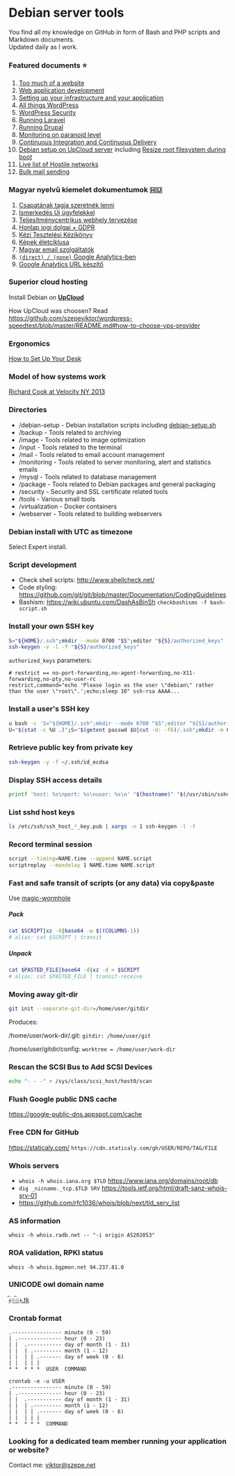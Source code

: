 # Debian server tools

You find all my knowledge on GitHub in form of Bash and PHP scripts and Markdown documents.  
Updated daily as I work.

### Featured documents :star:

1. [Too much of a website](/webserver/Production-website.md)
1. [Web application development](/webserver/PHP-development.md)
1. [Setting up your infrastructure and your application](/Onboarding.md)
1. [All things WordPress](/webserver/WordPress.md)
1. [WordPress Security](/webserver/WordPress-security.md)
1. [Running Laravel](/webserver/laravel)
1. [Running Drupal](/webserver/Drupal.md)
1. [Monitoring on paranoid level](/monitoring#readme)
1. [Continuous Integration and Continuous Delivery](/webserver/Continuous-integration-Continuous-delivery.md)
1. [Debian setup on UpCloud server](/debian-setup)
   including [Resize root filesystem during boot](/debian-setup/debian-resizefs.sh)
1. [Live list of Hostile networks](/security/myattackers-ipsets/ipset)
1. [Bulk mail sending](/mail/README.md#bulk-mail)

### Magyar nyelvű kiemelet dokumentumok :hungary:

1. [Csapatának tagja szeretnék lenni](/CV2.md)
1. [Ismerkedés Új ügyfelekkel](/Onboarding-business.md)
1. [Teljesítménycentrikus webhely tervezése](/webserver/Website-Funnel-UX.md)
1. [Honlap jogi dolgai + GDPR](/webserver/Production-website.md#jogi-dolgok-hu)
1. [Kézi Tesztelési Kézikönyv](/webserver/Manual-testing.md)
1. [Képek életciklusa](/image/Kep-eletciklus.md)
1. [Magyar email szolgáltatók](/mail/Hungarian-ESP.md)
1. [`(direct) / (none)` Google Analytics-ben](/monitoring/Analytics-direct-none-traffic.md)
1. [Google Analytics URL készítő](/webserver/analytics-url-builder)

### Superior cloud hosting

Install Debian on [**UpCloud**](https://www.upcloud.com/register/?promo=U29Q8S)

How UpCloud was choosen? Read https://github.com/szepeviktor/wordpress-speedtest/blob/master/README.md#how-to-choose-vps-provider

### Ergonomics

[How to Set Up Your Desk](https://youtu.be/F8_ME4VwTiw?t=31)

### Model of how systems work

[Richard Cook at Velocity NY 2013](https://youtu.be/PGLYEDpNu60?t=5m44s)

### Directories

- /debian-setup - Debian installation scripts including [debian-setup.sh](/debian-setup/debian-setup.sh)
- /backup - Tools related to archiving
- /image - Tools related to image optimization
- /input - Tools related to the terminal
- /mail - Tools related to email account management
- /monitoring - Tools related to server monitoring, alert and statistics emails
- /mysql - Tools related to database management
- /package - Tools related to Debian packages and general packaging
- /security - Security and SSL certificate related tools
- /tools - Various small tools
- /virtualization - Docker containers
- /webserver - Tools related to building webservers

### Debian install with UTC as timezone

Select Expert install.

### Script development

- Check shell scripts: http://www.shellcheck.net/
- Code styling: https://github.com/git/git/blob/master/Documentation/CodingGuidelines
- Bashism: https://wiki.ubuntu.com/DashAsBinSh `checkbashisms -f bash-script.sh`

### Install your own SSH key

```bash
S="${HOME}/.ssh";mkdir --mode 0700 "$S";editor "${S}/authorized_keys"
ssh-keygen -v -l -f "${S}/authorized_keys"
```

`authorized_keys` parameters:

```
# restrict == no-port-forwarding,no-agent-forwarding,no-X11-forwarding,no-pty,no-user-rc
restrict,command="echo 'Please login as the user \"debian\" rather than the user \"root\".';echo;sleep 10" ssh-rsa AAAA...
```

### Install a user's SSH key

```bash
u bash -c 'S="${HOME}/.ssh";mkdir --mode 0700 "$S";editor "${S}/authorized_keys"'
U="$(stat -c %U .)";S="$(getent passwd $U|cut -d: -f6)/.ssh";mkdir -m 0700 "$S";editor "${S}/authorized_keys";chown -R $U:$U "$S"
```

### Retrieve public key from private key

```bash
ssh-keygen -y -f ~/.ssh/id_ecdsa
```

### Display SSH access details

```bash
printf 'host: %s\nport: %s\nuser: %s\n' "$(hostname)" "$(/usr/sbin/sshd -T|sed -ne 's/^port \([0-9]\+\)$/\1/p')" "$(ls -tr /home/|tail -n1)"
```

### List sshd host keys

```bash
ls /etc/ssh/ssh_host_*_key.pub | xargs -n 1 ssh-keygen -l -f
```

### Record terminal session

```bash
script --timing=NAME.time --append NAME.script
scriptreplay --maxdelay 1 NAME.time NAME.script
```

### Fast and safe transit of scripts (or any data) via copy&paste

Use [magic-wormhole](https://github.com/warner/magic-wormhole)

##### Pack

```bash
cat $SCRIPT|xz -9|base64 -w $((COLUMNS-1))
# alias: cat $SCRIPT | transit
```

##### Unpack

```bash
cat $PASTED_FILE|base64 -d|xz -d > $SCRIPT
# alias: cat $PASTED_FILE | transit-receive
```

### Moving away git-dir

```bash
git init --separate-git-dir=/home/user/gitdir
```

Produces:

/home/user/work-dir/.git: `gitdir: /home/user/git`

/home/user/gitdir/config: `worktree = /home/user/work-dir`

### Rescan the SCSI Bus to Add SCSI Devices

```bash
echo "- - -" > /sys/class/scsi_host/host0/scan
```

### Flush Google public DNS cache

https://google-public-dns.appspot.com/cache

### Free CDN for GitHub

https://staticaly.com/ `https://cdn.staticaly.com/gh/USER/REPO/TAG/FILE`

### Whois servers

- `whois -h whois.iana.org $TLD` https://www.iana.org/domains/root/db
- `dig _nicname._tcp.$TLD SRV` https://tools.ietf.org/html/draft-sanz-whois-srv-01
- https://github.com/rfc1036/whois/blob/next/tld_serv_list

### AS information

`whois -h whois.radb.net -- "-i origin AS202053"`

### ROA validation, RPKI status

`whois -h whois.bgpmon.net 94.237.81.0`

### UNICODE owl domain name

[﴾͡๏̯͡๏﴿.tk](http://xn--wta3hb403ica11187ama.tk/)

### Crontab format

```
.---------------- minute (0 - 59)
| .-------------- hour (0 - 23)
| |  .----------- day of month (1 - 31)
| |  | .--------- month (1 - 12)
| |  | | .------- day of week (0 - 6)
| |  | | |
* *  * * *  USER  COMMAND
```

```
crontab -e -u USER
.---------------- minute (0 - 59)
| .-------------- hour (0 - 23)
| |  .----------- day of month (1 - 31)
| |  | .--------- month (1 - 12)
| |  | | .------- day of week (0 - 6)
| |  | | |
* *  * * *  COMMAND
```

### Looking for a dedicated team member running your application or website?

Contact me: viktor@szepe.net
